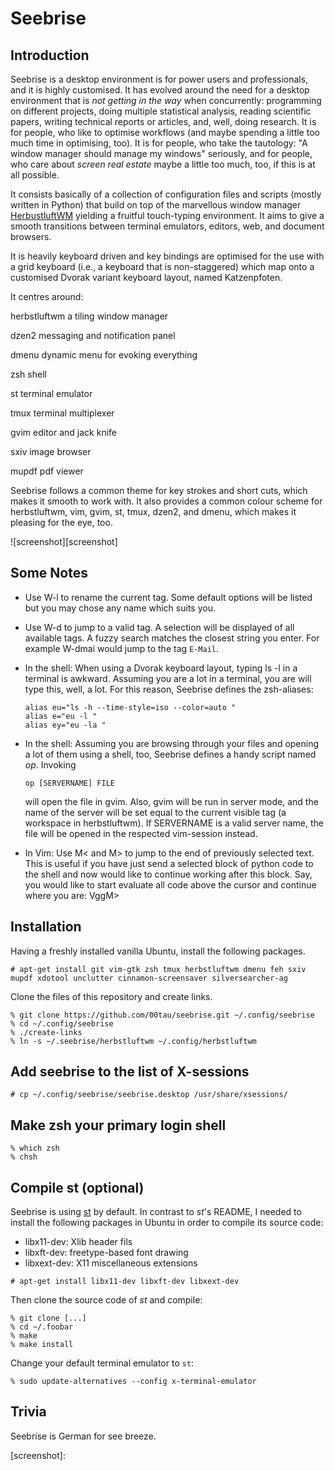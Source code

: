 Seebrise
========

Introduction
------------

Seebrise is a desktop environment is for power users and professionals,
and it is highly customised. It has evolved around the need for a
desktop environment that is *not getting in the way* when concurrently:
programming on different projects, doing multiple statistical analysis,
reading scientific papers, writing technical reports or articles, and,
well, doing research. It is for people, who like to optimise workflows
(and maybe spending a little too much time in optimising, too).  It is
for people, who take the tautology: "A window manager should manage my
windows" seriously, and for people, who care about *screen real estate*
maybe a little too much, too, if this is at all possible.

It consists basically of a collection of configuration files and scripts
(mostly written in Python) that build on top of the marvellous window
manager [HerbustluftWM](http://www.herbstluftwm.org/) yielding a
fruitful touch-typing environment.  It aims to give a smooth transitions
between terminal emulators, editors, web, and document browsers.

It is heavily keyboard driven and key bindings are optimised for the use
with a grid keyboard (i.e., a keyboard that is non-staggered) which map
onto a customised Dvorak variant keyboard layout, named Katzenpfoten.

It centres around:

herbstluftwm
    a tiling window manager

dzen2
    messaging and notification panel

dmenu
    dynamic menu for evoking everything

zsh
    shell

st
    terminal emulator

tmux
    terminal multiplexer

gvim
    editor and jack knife

sxiv
    image browser

mupdf
    pdf viewer

Seebrise follows a common theme for key strokes and short cuts, which
makes it smooth to work with.  It also provides a common colour scheme
for herbstluftwm, vim, gvim, st, tmux, dzen2, and dmenu, which makes it
pleasing for the eye, too.

![screenshot][screenshot]

Some Notes
----------

* Use W-l to rename the current tag.  Some default options will be
  listed but you may chose any name which suits you.

* Use W-d to jump to a valid tag. A selection will be displayed of all
  available tags. A fuzzy search matches the closest string you enter.
  For example W-dmai would jump to the tag `E-Mail`.

* In the shell: When using a Dvorak keyboard layout, typing ls -l in a
  terminal is awkward. Assuming you are a lot in a terminal, you are
  will type this, well, a lot.  For this reason, Seebrise defines the
  zsh-aliases:

    ```
    alias eu="ls -h --time-style=iso --color=auto "
    alias e="eu -l "
    alias ey="eu -la "
    ```

* In the shell: Assuming you are browsing through your files and opening
  a lot of them using a shell, too, Seebrise defines a handy script
  named *op*.  Invoking

    ```
    op [SERVERNAME] FILE
    ```

  will open the file in gvim.  Also, gvim will be run in server mode,
  and the name of the server will be set equal to the current visible
  tag (a workspace in herbstluftwm).  If SERVERNAME is a valid server
  name, the file will be opened in the respected vim-session instead.

* In Vim: Use M< and M> to jump to the end of previously selected text.
  This is useful if you have just send a selected block of python code
  to the shell and now would like to continue working after this block.
  Say, you would like to start evaluate all code above the cursor and
  continue where you are: Vgg<cr>M>

Installation
------------

Having a freshly installed vanilla Ubuntu, install the following
packages.

```
# apt-get install git vim-gtk zsh tmux herbstluftwm dmenu feh sxiv mupdf xdotool unclutter cinnamon-screensaver silversearcher-ag
```

Clone the files of this repository and create links.

```
% git clone https://github.com/00tau/seebrise.git ~/.config/seebrise
% cd ~/.config/seebrise
% ./create-links
% ln -s ~/.seebrise/herbstluftwm ~/.config/herbstluftwm
```

Add seebrise to the list of X-sessions
--------------------------------------

```
# cp ~/.config/seebrise/seebrise.desktop /usr/share/xsessions/
```

Make zsh your primary login shell
---------------------------------

```
% which zsh
% chsh
```

Compile st (optional)
---------------------

Seebrise is using [st](http://st.suckless.org/) by default. In contrast
to *st*'s README, I needed to install the following packages in Ubuntu
in order to compile its source code:

* libx11-dev: Xlib header fils
* libxft-dev: freetype-based font drawing
* libxext-dev: X11 miscellaneous extensions

```
# apt-get install libx11-dev libxft-dev libxext-dev
```

Then clone the source code of *st* and compile:

```
% git clone [...]
% cd ~/.foobar
% make
% make install
```

Change your default terminal emulator to `st`:

```
% sudo update-alternatives --config x-terminal-emulator
```

Trivia
------

Seebrise is German for see breeze.

[screenshot]:
